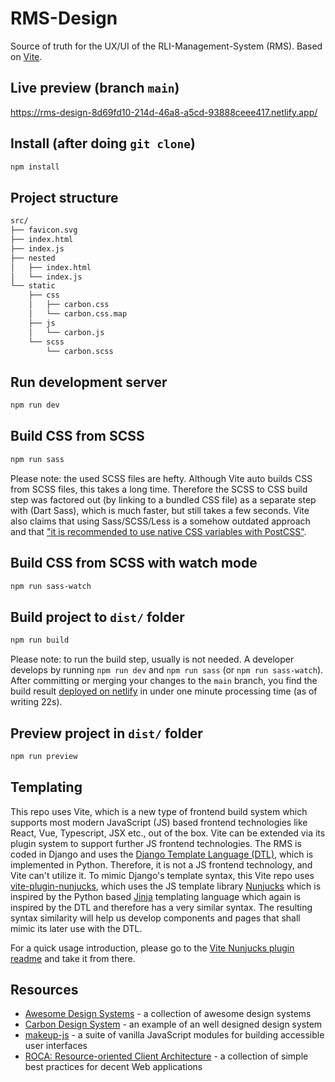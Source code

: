 # RMS-Design

Source of truth for the UX/UI of the RLI-Management-System (RMS). Based on [Vite](https://vitejs.dev/).

## Live preview (branch `main`)

https://rms-design-8d69fd10-214d-46a8-a5cd-93888ceee417.netlify.app/

## Install (after doing `git clone`)

```bash
npm install
```

## Project structure

```bash
src/
├── favicon.svg
├── index.html
├── index.js
├── nested
│   ├── index.html
│   └── index.js
└── static
    ├── css
    │   ├── carbon.css
    │   └── carbon.css.map
    ├── js
    │   └── carbon.js
    └── scss
        └── carbon.scss
```

## Run development server

```bash
npm run dev
```

## Build CSS from SCSS

```bash
npm run sass
```

Please note: the used SCSS files are hefty. Although Vite auto builds CSS from SCSS files, this takes a long time. Therefore the SCSS to CSS build step was factored out (by linking to a bundled CSS file) as a separate step with (Dart Sass), which is much faster, but still takes a few seconds. Vite also claims that using Sass/SCSS/Less is a somehow outdated approach and that ["it is recommended to use native CSS variables with PostCSS"](https://vitejs.dev/guide/features.html#css).

## Build CSS from SCSS with watch mode

```bash
npm run sass-watch
```

## Build project to `dist/` folder

```bash
npm run build
```

Please note: to run the build step, usually is not needed. A developer develops by running `npm run dev` and `npm run sass` (or `npm run sass-watch`). After committing or merging your changes to the `main` branch, you find the build result [deployed on netlify](https://rms-design-8d69fd10-214d-46a8-a5cd-93888ceee417.netlify.app/) in under one minute processing time (as of writing 22s).

## Preview project in `dist/` folder

```bash
npm run preview
```

## Templating 

This repo uses Vite, which is a new type of frontend build system which supports most modern JavaScript (JS) based frontend technologies like React, Vue, Typescript, JSX etc., out of the box. Vite can be extended via its plugin system to support further JS frontend technologies. The RMS is coded in Django and uses the [Django Template Language (DTL)](https://docs.djangoproject.com/en/dev/ref/templates/language/), which is implemented in Python. Therefore, it is not a JS frontend technology, and Vite can't utilize it. To mimic Django's template syntax, this Vite repo uses [vite-plugin-nunjucks](https://github.com/Jax-p/vite-plugin-nunjucks), which uses the JS template library [Nunjucks](https://github.com/mozilla/nunjucks) which is inspired by the Python based [Jinja](https://jinja.palletsprojects.com/en/3.0.x/) templating language which again is inspired by the DTL and therefore has a very similar syntax. The resulting syntax similarity will help us develop components and pages that shall mimic its later use with the DTL.

For a quick usage introduction, please go to the [Vite Nunjucks plugin readme](https://github.com/Jax-p/vite-plugin-nunjucks) and take it from there.

## Resources

- [Awesome Design Systems](https://github.com/alexpate/awesome-design-systems) - a collection of awesome design systems
- [Carbon Design System](https://www.carbondesignsystem.com/) - an example of an well designed design system
- [makeup-js](https://github.com/makeup/makeup-js) - a suite of vanilla JavaScript modules for building accessible user interfaces
- [ROCA: Resource-oriented Client Architecture](https://github.com/innoq/ROCA) - a collection of simple best practices for decent Web applications
